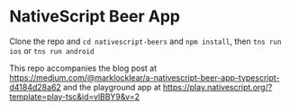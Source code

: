 # NativeScript Beer App

Clone the repo and `cd nativescript-beers` and `npm install`, then `tns run ios` or `tns run android`

This repo accompanies the blog post at https://medium.com/@marklocklear/a-nativescript-beer-app-typescript-d4184d28a62 and the playground app at https://play.nativescript.org/?template=play-tsc&id=vlBBY9&v=2
